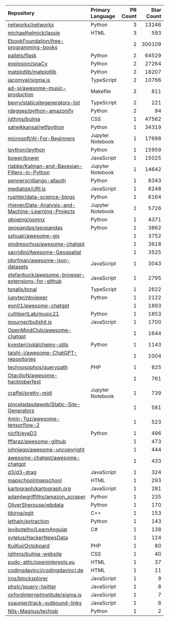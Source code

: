 | Repository | Primary Language | PR Count | Star Count |
| :-- | :-- | --: | --: |
| [networkx/networkx](https://github.com/networkx/networkx) | Python | 3 | 13246 |
| [michaelhelmick/lassie](https://github.com/michaelhelmick/lassie) | HTML | 3 | 593 |
| [EbookFoundation/free-programming-books](https://github.com/EbookFoundation/free-programming-books) |  | 2 | 300109 |
| [pallets/flask](https://github.com/pallets/flask) | Python | 2 | 64529 |
| [explosion/spaCy](https://github.com/explosion/spaCy) | Python | 2 | 27264 |
| [matplotlib/matplotlib](https://github.com/matplotlib/matplotlib) | Python | 2 | 18207 |
| [jacomyal/sigma.js](https://github.com/jacomyal/sigma.js) | TypeScript | 2 | 10766 |
| [ad-si/awesome-music-production](https://github.com/ad-si/awesome-music-production) | Makefile | 2 | 811 |
| [bevry/staticsitegenerators-list](https://github.com/bevry/staticsitegenerators-list) | TypeScript | 2 | 221 |
| [rdegges/python-amazonify](https://github.com/rdegges/python-amazonify) | Python | 2 | 94 |
| [jgthms/bulma](https://github.com/jgthms/bulma) | CSS | 1 | 47562 |
| [satwikkansal/wtfpython](https://github.com/satwikkansal/wtfpython) | Python | 1 | 34319 |
| [microsoft/AI-For-Beginners](https://github.com/microsoft/AI-For-Beginners) | Jupyter Notebook | 1 | 17698 |
| [ipython/ipython](https://github.com/ipython/ipython) | Python | 1 | 15959 |
| [bower/bower](https://github.com/bower/bower) | JavaScript | 1 | 15025 |
| [rlabbe/Kalman-and-Bayesian-Filters-in-Python](https://github.com/rlabbe/Kalman-and-Bayesian-Filters-in-Python) | Jupyter Notebook | 1 | 14642 |
| [pennersr/django-allauth](https://github.com/pennersr/django-allauth) | Python | 1 | 8343 |
| [medialize/URI.js](https://github.com/medialize/URI.js) | JavaScript | 1 | 6248 |
| [rushter/data-science-blogs](https://github.com/rushter/data-science-blogs) | Python | 1 | 6164 |
| [rhiever/Data-Analysis-and-Machine-Learning-Projects](https://github.com/rhiever/Data-Analysis-and-Machine-Learning-Projects) | Jupyter Notebook | 1 | 5726 |
| [gboeing/osmnx](https://github.com/gboeing/osmnx) | Python | 1 | 4371 |
| [geopandas/geopandas](https://github.com/geopandas/geopandas) | Python | 1 | 3862 |
| [sshuair/awesome-gis](https://github.com/sshuair/awesome-gis) |  | 1 | 3752 |
| [sindresorhus/awesome-chatgpt](https://github.com/sindresorhus/awesome-chatgpt) |  | 1 | 3618 |
| [sacridini/Awesome-Geospatial](https://github.com/sacridini/Awesome-Geospatial) |  | 1 | 3525 |
| [jdorfman/awesome-json-datasets](https://github.com/jdorfman/awesome-json-datasets) | JavaScript | 1 | 3043 |
| [stefanbuck/awesome-browser-extensions-for-github](https://github.com/stefanbuck/awesome-browser-extensions-for-github) | JavaScript | 1 | 2795 |
| [tonaljs/tonal](https://github.com/tonaljs/tonal) | TypeScript | 1 | 2622 |
| [jupyter/nbviewer](https://github.com/jupyter/nbviewer) | Python | 1 | 2122 |
| [eon01/awesome-chatgpt](https://github.com/eon01/awesome-chatgpt) |  | 1 | 1893 |
| [cuthbertLab/music21](https://github.com/cuthbertLab/music21) | Python | 1 | 1853 |
| [mourner/bullshit.js](https://github.com/mourner/bullshit.js) | JavaScript | 1 | 1700 |
| [OpenMindClub/awesome-chatgpt](https://github.com/OpenMindClub/awesome-chatgpt) |  | 1 | 1644 |
| [kvesteri/sqlalchemy-utils](https://github.com/kvesteri/sqlalchemy-utils) | Python | 1 | 1143 |
| [taishi-i/awesome-ChatGPT-repositories](https://github.com/taishi-i/awesome-ChatGPT-repositories) |  | 1 | 1004 |
| [technosophos/querypath](https://github.com/technosophos/querypath) | PHP | 1 | 825 |
| [OtacilioN/awesome-hacktoberfest](https://github.com/OtacilioN/awesome-hacktoberfest) |  | 1 | 761 |
| [craffel/pretty-midi](https://github.com/craffel/pretty-midi) | Jupyter Notebook | 1 | 739 |
| [pinceladasdaweb/Static-Site-Generators](https://github.com/pinceladasdaweb/Static-Site-Generators) |  | 1 | 581 |
| [Amin-Tgz/awesome-tensorflow-2](https://github.com/Amin-Tgz/awesome-tensorflow-2) |  | 1 | 523 |
| [nicfit/eyeD3](https://github.com/nicfit/eyeD3) | Python | 1 | 496 |
| [fffaraz/awesome-github](https://github.com/fffaraz/awesome-github) |  | 1 | 473 |
| [johnjago/awesome-uncopyright](https://github.com/johnjago/awesome-uncopyright) |  | 1 | 444 |
| [awesome-chatgpt/awesome-chatgpt](https://github.com/awesome-chatgpt/awesome-chatgpt) |  | 1 | 433 |
| [d3/d3-drag](https://github.com/d3/d3-drag) | JavaScript | 1 | 324 |
| [mapschool/mapschool](https://github.com/mapschool/mapschool) | HTML | 1 | 293 |
| [kartograph/kartograph.org](https://github.com/kartograph/kartograph.org) | JavaScript | 1 | 281 |
| [adamlwgriffiths/amazon_scraper](https://github.com/adamlwgriffiths/amazon_scraper) | Python | 1 | 235 |
| [OliverSherouse/wbdata](https://github.com/OliverSherouse/wbdata) | Python | 1 | 170 |
| [tibirna/qgit](https://github.com/tibirna/qgit) | C++ | 1 | 153 |
| [lethain/extraction](https://github.com/lethain/extraction) | Python | 1 | 143 |
| [levibotelho/LearnAngular](https://github.com/levibotelho/LearnAngular) | C# | 1 | 138 |
| [sytelus/HackerNewsData](https://github.com/sytelus/HackerNewsData) |  | 1 | 124 |
| [KuiKui/Octoboard](https://github.com/KuiKui/Octoboard) | PHP | 1 | 80 |
| [jgthms/bulma-website](https://github.com/jgthms/bulma-website) | CSS | 1 | 40 |
| [pudo-attic/openinterests.eu](https://github.com/pudo-attic/openinterests.eu) | HTML | 1 | 37 |
| [codingdavinci/codingdavinci.de](https://github.com/codingdavinci/codingdavinci.de) | HTML | 1 | 11 |
| [iros/blocksplorer](https://github.com/iros/blocksplorer) | JavaScript | 1 | 9 |
| [phstc/jquery-twitter](https://github.com/phstc/jquery-twitter) | JavaScript | 1 | 8 |
| [oxfordinternetinstitute/sigma.js](https://github.com/oxfordinternetinstitute/sigma.js) | JavaScript | 1 | 7 |
| [ssaunier/track-outbound-links](https://github.com/ssaunier/track-outbound-links) | JavaScript | 1 | 6 |
| [Nils-Magnus/techisb](https://github.com/Nils-Magnus/techisb) | Python | 1 | 2 |
